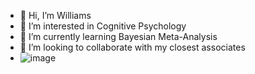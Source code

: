 - 👋 Hi, I’m Williams
- 👀 I’m interested in Cognitive Psychology 
- 🌱 I’m currently learning Bayesian Meta-Analysis
- 💞️ I’m looking to collaborate with my closest associates
- ![image](https://user-images.githubusercontent.com/93611987/184511552-bf81581f-a6ee-4c2e-b6a6-22256c4b7bc9.png)

<!---
CurraghsBettor/CurraghsBettor is a ✨ special ✨ repository because its `README.md` (this file) appears on your GitHub profile.
You can click the Preview link to take a look at your changes.
--->
